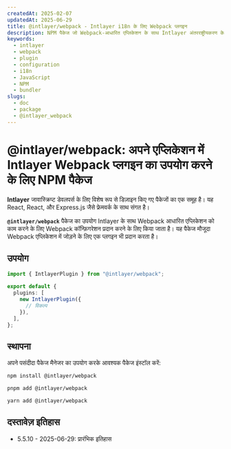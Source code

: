 ```yaml
---
createdAt: 2025-02-07
updatedAt: 2025-06-29
title: @intlayer/webpack - Intlayer i18n के लिए Webpack प्लगइन
description: NPM पैकेज जो Webpack-आधारित एप्लिकेशन के साथ Intlayer अंतरराष्ट्रीयकरण के सहज एकीकरण के लिए Webpack कॉन्फ़िगरेशन और प्लगइन प्रदान करता है।
keywords:
  - intlayer
  - webpack
  - plugin
  - configuration
  - i18n
  - JavaScript
  - NPM
  - bundler
slugs:
  - doc
  - package
  - @intlayer_webpack
---
```


# @intlayer/webpack: अपने एप्लिकेशन में Intlayer Webpack प्लगइन का उपयोग करने के लिए NPM पैकेज

**Intlayer** जावास्क्रिप्ट डेवलपर्स के लिए विशेष रूप से डिज़ाइन किए गए पैकेजों का एक समूह है। यह React, React, और Express.js जैसे फ्रेमवर्क के साथ संगत है।

**`@intlayer/webpack`** पैकेज का उपयोग Intlayer के साथ Webpack आधारित एप्लिकेशन को काम करने के लिए Webpack कॉन्फ़िगरेशन प्रदान करने के लिए किया जाता है। यह पैकेज मौजूदा Webpack एप्लिकेशन में जोड़ने के लिए एक प्लगइन भी प्रदान करता है।

## उपयोग

```ts
import { IntlayerPlugin } from "@intlayer/webpack";

export default {
  plugins: [
    new IntlayerPlugin({
      // विकल्प
    }),
  ],
};
```

## स्थापना

अपने पसंदीदा पैकेज मैनेजर का उपयोग करके आवश्यक पैकेज इंस्टॉल करें:

```bash packageManager="npm"
npm install @intlayer/webpack
```

```bash packageManager="pnpm"
pnpm add @intlayer/webpack
```

```bash packageManager="yarn"
yarn add @intlayer/webpack
```

## दस्तावेज़ इतिहास

- 5.5.10 - 2025-06-29: प्रारंभिक इतिहास
